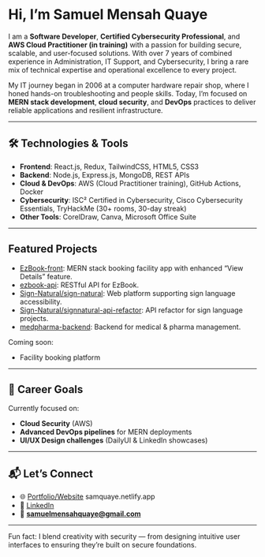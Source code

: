 #  Hi, I’m Samuel Mensah Quaye 

I am a **Software Developer**, **Certified Cybersecurity Professional**, and **AWS Cloud Practitioner (in training)** with a passion for building secure, scalable, and user-focused solutions. With over 7 years of combined experience in Administration, IT Support, and Cybersecurity, I bring a rare mix of technical expertise and operational excellence to every project.

 My IT journey began in 2006 at a computer hardware repair shop, where I honed hands-on troubleshooting and people skills. Today, I’m focused on **MERN stack development**, **cloud security**, and **DevOps** practices to deliver reliable applications and resilient infrastructure.

---

## 🛠️ Technologies & Tools

- **Frontend**: React.js, Redux, TailwindCSS, HTML5, CSS3  
- **Backend**: Node.js, Express.js, MongoDB, REST APIs  
- **Cloud & DevOps**: AWS (Cloud Practitioner training), GitHub Actions, Docker  
- **Cybersecurity**: ISC² Certified in Cybersecurity, Cisco Cybersecurity Essentials, TryHackMe (30+ rooms, 30-day streak)  
- **Other Tools**: CorelDraw, Canva, Microsoft Office Suite  

---

## Featured Projects

- [EzBook-front](https://github.com/koby47/EzBook-front): MERN stack booking facility app with enhanced “View Details” feature.
- [ezbook-api](https://github.com/koby47/ezbook-api): RESTful API for EzBook.
- [Sign-Natural/sign-natural](https://github.com/Sign-Natural/sign-natural): Web platform supporting sign language accessibility.
- [Sign-Natural/signnatural-api-refactor](https://github.com/Sign-Natural/signnatural-api-refactor): API refactor for sign language projects.
- [medpharma-backend](https://github.com/koby47/medpharma-backend): Backend for medical & pharma management.

Coming soon:
- Facility booking platform

---

## 🎯 Career Goals

Currently focused on:
- **Cloud Security** (AWS)
- **Advanced DevOps pipelines** for MERN deployments
- **UI/UX Design challenges** (DailyUI & LinkedIn showcases)



---

## 📬 Let’s Connect

- 🌐 [Portfolio/Website](#) samquaye.netlify.app
- 💼 [LinkedIn](https://www.linkedin.com/in/samuelmensahquaye)
- 📧 **samuelmensahquaye@gmail.com**

---

Fun fact: I blend creativity with security — from designing intuitive user interfaces to ensuring they’re built on secure foundations.
